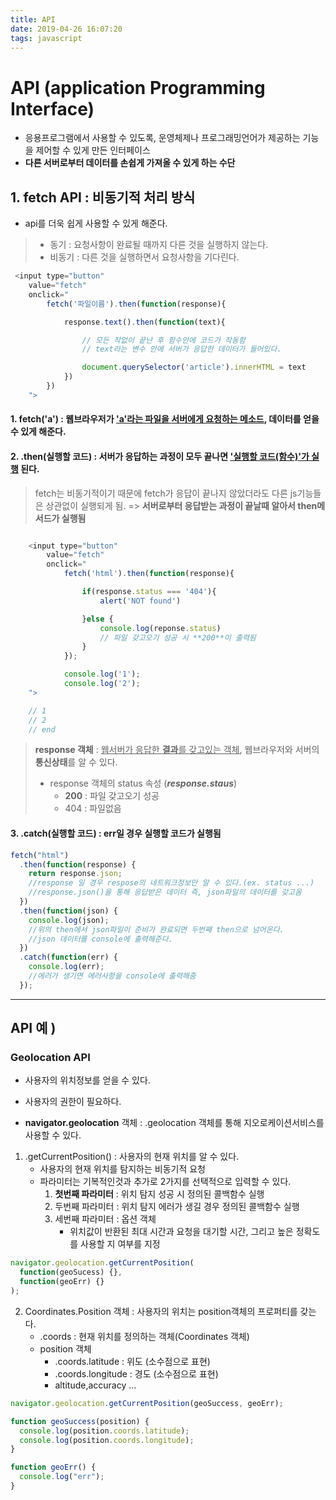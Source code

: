 ```yaml
---
title: API
date: 2019-04-26 16:07:20
tags: javascript
---
```


# **API** (application Programming Interface)

- 응용프로그램에서 사용할 수 있도록, 운영체제나 프로그래밍언어가 제공하는 기능을 제어할 수 있게 만든 인터페이스
- **다른 서버로부터 데이터를 손쉽게 가져올 수 있게 하는 수단**

## 1. fetch API : 비동기적 처리 방식

- api를 더욱 쉽게 사용할 수 있게 해준다.

> - 동기 : 요청사항이 완료될 때까지 다른 것을 실행하지 않는다.
> - 비동기 : 다른 것을 실행하면서 요청사항을 기다린다.

```js
 <input type="button"
    value="fetch"
    onclick="
        fetch('파일이름').then(function(response){

            response.text().then(function(text){

                // 모든 작없이 끝난 후 함수안에 코드가 작동함
                // text라는 변수 안에 서버가 응답한 데이터가 들어있다.

                document.querySelector('article').innerHTML = text
            })
        })
    ">

```

#### 1. **fetch('a')** : 웹브라우저가 <u>'a'라는 파일을 **서버에게 요청**하는 메소드</u>, 데이터를 얻을 수 있게 해준다.

#### 2. **.then(실행할 코드)** : 서버가 응답하는 과정이 모두 **끝나면** <u>'실행할 코드(함수)'가 실행</u> 된다.

> fetch는 비동기적이기 때문에 fetch가 응답이 끝나지 않았더라도 다른 js기능들은 상관없이 실행되게 됨.
> => **서버로부터 응답받는 과정이 끝날때 알아서 then메서드가 실행됨**

```js

    <input type="button"
        value="fetch"
        onclick="
            fetch('html').then(function(response){

                if(response.status === '404'){
                    alert('NOT found')

                }else {
                    console.log(reponse.status)
                    // 파일 갖고오기 성공 시 **200**이 출력됨
                }
            });

            console.log('1');
            console.log('2');
    ">

    // 1
    // 2
    // end

```

> **response 객체** : <u>웹서버가 응답한 **결과**를 갖고있는 객체</u>, 웹브라우저와 서버의 **통신상태**를 알 수 있다.
>
> - response 객체의 status 속성 (**_response.staus_**)
>   - **200** : 파일 갖고오기 성공
>   - 404 : 파일없음

#### 3. **.catch(실행할 코드)** : **err**일 경우 실행할 코드가 실행됨

```js
fetch("html")
  .then(function(response) {
    return response.json;
    //response 일 경우 respose의 네트워크정보만 알 수 있다.(ex. status ...)
    //response.json()을 통해 응답받은 데이터 즉, json파일의 데이터를 갖고옴
  })
  .then(function(json) {
    console.log(json);
    //위의 then에서 json파일이 준비가 완료되면 두번째 then으로 넘어온다.
    //json 데이터를 console에 출력해준다.
  })
  .catch(function(err) {
    console.log(err);
    //에러가 생기면 에러사항을 console에 출력해줌
  });
```

---

## API 예 )

### Geolocation API

- 사용자의 위치정보를 얻을 수 있다.
- 사용자의 권한이 필요하다.

- **navigator.geolocation** 객체 : .geolocation 객체를 통해 지오로케이션서비스를 사용할 수 있다.

1. .getCurrentPosition() : 사용자의 현재 위치를 알 수 있다.
   - 사용자의 현재 위치를 탐지하는 비동기적 요청
   - 파라미터는 기복적인것과 추가로 2가지를 선택적으로 입력할 수 있다.
     1. **첫번째 파라미터** : 위치 탐지 성공 시 정의된 콜백함수 실행
     2. 두번째 파라미터 : 위치 탐지 에러가 생길 경우 정의된 콜백함수 실행
     3. 세번째 파라미터 : 옵션 객체
        - 위치값이 반환된 최대 시간과 요청을 대기할 시간, 그리고 높은 정확도를 사용할 지 여부를 지정

```js
navigator.geolocation.getCurrentPosition(
  function(geoSucess) {},
  function(geoErr) {}
);
```

2. Coordinates.Position 객체 : 사용자의 위치는 position객체의 프로퍼티를 갖는다.
   - .coords : 현재 위치를 정의하는 객체(Coordinates 객체)
   - position 객체
     - .coords.latitude : 위도 (소수점으로 표현)
     - .coords.longitude : 경도 (소수점으로 표현)
     - altitude,accuracy ...

```js
navigator.geolocation.getCurrentPosition(geoSuccess, geoErr);

function geoSuccess(position) {
  console.log(position.coords.latitude);
  console.log(position.coords.longitude);
}

function geoErr() {
  console.log("err");
}
```
